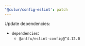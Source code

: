 ```yaml
---
'@culur/config-eslint': patch
---
```


Update dependencies:

- `dependencies`:
  - `@antfu/eslint-config@^4.12.0`
